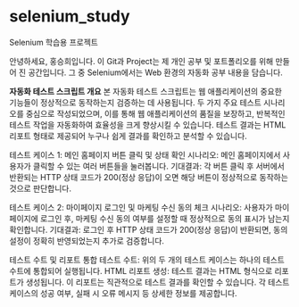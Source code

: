 # selenium_study
Selenium 학습용 프로젝트

안녕하세요, 홍승희입니다. 이 Git과 Project는 제 개인 공부 및 포트폴리오를 위해 만들어 진 공간입니다.
그 중 Selenium에서는 Web 환경의 자동화 공부 내용을 담습니다.

**자동화 테스트 스크립트 개요**
본 자동화 테스트 스크립트는 웹 애플리케이션의 중요한 기능들이 정상적으로 동작하는지 검증하는 데 사용됩니다. 두 가지 주요 테스트 시나리오를 중심으로 작성되었으며, 이를 통해 웹 애플리케이션의 품질을 보장하고, 반복적인 테스트 작업을 자동화하여 효율성을 크게 향상시킬 수 있습니다. 테스트 결과는 HTML 리포트 형태로 제공되어 누구나 쉽게 결과를 확인하고 분석할 수 있습니다.

테스트 케이스 1: 메인 홈페이지 버튼 클릭 및 상태 확인
시나리오: 메인 홈페이지에서 사용자가 클릭할 수 있는 여러 버튼들을 눌러봅니다.
기대결과: 각 버튼 클릭 후 서버에서 반환되는 HTTP 상태 코드가 200(정상 응답)이 오면 해당 버튼이 정상적으로 동작하는 것으로 판단합니다.

테스트 케이스 2: 마이페이지 로그인 및 마케팅 수신 동의 체크
시나리오: 사용자가 마이페이지에 로그인 후, 마케팅 수신 동의 여부를 설정할 때 정상적으로 동의 표시가 남는지 확인합니다.
기대결과: 로그인 후 HTTP 상태 코드가 200(정상 응답)이 반환되면, 동의 설정이 정확히 반영되었는지 추가로 검증합니다.

테스트 수트 및 리포트
통합 테스트 수트: 위의 두 개의 테스트 케이스는 하나의 테스트 수트에 통합되어 실행됩니다.
HTML 리포트 생성: 테스트 결과는 HTML 형식으로 리포트가 생성됩니다. 이 리포트는 직관적으로 테스트 결과를 확인할 수 있습니다. 각 테스트 케이스의 성공 여부, 실패 시 오류 메시지 등 상세한 정보를 제공합니다.

